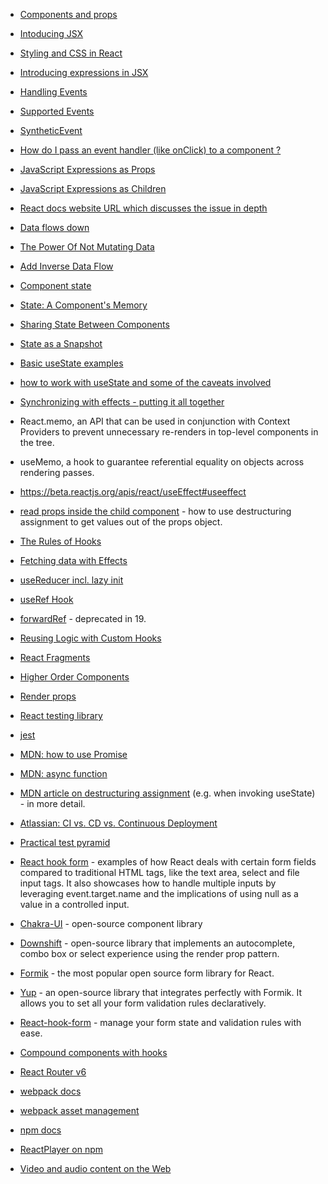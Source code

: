 * [Components and props](https://reactjs.org/docs/components-and-props.html)
* [Intoducing JSX](https://reactjs.org/docs/introducing-jsx.html)
* [Styling and CSS in React](https://reactjs.org/docs/faq-styling.html)
* [Introducing expressions in JSX](https://reactjs.org/docs/introducing-jsx.html#embedding-expressions-in-jsx)

* [Handling Events](https://reactjs.org/docs/handling-events.html#gatsby-focus-wrapper)
* [Supported Events](https://reactjs.org/docs/events.html#supported-events)
* [SyntheticEvent](https://reactjs.org/docs/events.html#gatsby-focus-wrapper)
* [How do I pass an event handler (like onClick) to a component ?](https://reactjs.org/docs/faq-functions.html#how-do-i-pass-an-event-handler-like-onclick-to-a-component)
* [JavaScript Expressions as Props](https://reactjs.org/docs/jsx-in-depth.html#javascript-expressions-as-props)
* [JavaScript Expressions as Children](https://reactjs.org/docs/jsx-in-depth.html#javascript-expressions-as-children)

* [React docs website URL which discusses the issue in depth](https://reactjs.org/blog/2018/03/27/update-on-async-rendering.html)
* [Data flows down](https://reactjs.org/docs/state-and-lifecycle.html#the-data-flows-down)
* [The Power Of Not Mutating Data](https://reactjs.org/docs/optimizing-performance.html#the-power-of-not-mutating-data)
* [Add Inverse Data Flow](https://reactjs.org/docs/thinking-in-react.html#step-5-add-inverse-data-flow)
* [Component state](https://reactjs.org/docs/faq-state.html)
* [State: A Component's Memory](https://beta.reactjs.org/learn/state-a-components-memory)
* [Sharing State Between Components](https://beta.reactjs.org/learn/sharing-state-between-components)
* [State as a Snapshot](https://beta.reactjs.org/learn/state-as-a-snapshot)
* [Basic useState examples](https://beta.reactjs.org/apis/usestate#examples-basic)
* [how to work with useState and some of the caveats involved](https://beta.reactjs.org/apis/react/useState#usestate)
* [Synchronizing with effects - putting it all together](https://beta.reactjs.org/learn/synchronizing-with-effects#putting-it-all-together)
* React.memo, an API that can be used in conjunction with Context Providers to prevent unnecessary re-renders in top-level components in the tree.
* useMemo, a hook to guarantee referential equality on objects across rendering passes.
* https://beta.reactjs.org/apis/react/useEffect#useeffect
* [read props inside the child component](https://beta.reactjs.org/learn/passing-props-to-a-component#step-2-read-props-inside-the-child-component) - how to use destructuring assignment to get values out of the props object.
* [The Rules of Hooks](https://reactjs.org/docs/hooks-rules.html)
* [Fetching data with Effects](https://beta.reactjs.org/apis/react/useEffect#fetching-data-with-effects)
* [useReducer incl. lazy init](https://react.dev/reference/react/useReducer)
* [useRef Hook](https://react.dev/reference/react/useRef)
* [forwardRef](https://reactjs.org/docs/forwarding-refs.html) - deprecated in 19.
* [Reusing Logic with Custom Hooks](https://beta.reactjs.org/learn/reusing-logic-with-custom-hooks)
* [React Fragments](https://reactjs.org/docs/fragments.html)
* [Higher Order Components](https://reactjs.org/docs/higher-order-components.html)
* [Render props](https://reactjs.org/docs/render-props.html)
* [React testing library](https://testing-library.com/docs/react-testing-library/intro/)

* [jest](https://jestjs.io/docs/getting-started)
* [MDN: how to use Promise](https://developer.mozilla.org/en-US/docs/Learn/JavaScript/Asynchronous/Promises)
* [MDN: async function](https://developer.mozilla.org/en-US/docs/Web/JavaScript/Reference/Statements/async_function)
* [MDN article on destructuring assignment](https://developer.mozilla.org/en-US/docs/Web/JavaScript/Reference/Operators/Destructuring_assignment)
(e.g. when invoking useState) - in more detail.

* [Atlassian: CI vs. CD vs. Continuous Deployment](https://www.atlassian.com/continuous-delivery/principles/continuous-integration-vs-delivery-vs-deployment)
* [Practical test pyramid](https://martinfowler.com/articles/practical-test-pyramid.html)

* [React hook form](https://github.com/react-hook-form/react-hook-form) - examples of how React deals with certain form fields compared to traditional HTML tags, like the text area, select and file input tags. It also showcases how to handle multiple inputs by leveraging event.target.name and the implications of using null as a value in a controlled input.

* [Chakra-UI](https://chakra-ui.com/) - open-source component library
* [Downshift](https://github.com/downshift-js/downshift) - open-source library that implements an autocomplete, combo box or select experience using the render prop pattern.
* [Formik](https://formik.org/) - the most popular open source form library for React.
* [Yup](https://github.com/jquense/yup) - an open-source library that integrates perfectly with Formik. It allows you to set all your form validation rules declaratively.
* [React-hook-form](https://github.com/react-hook-form/react-hook-form) - manage your form state and validation rules with ease.
* [Compound components with hooks](https://kentcdodds.com/blog/compound-components-with-react-hooks)
* [React Router v6](https://reactrouter.com/)
* [webpack docs](https://webpack.js.org/guides/getting-started/)
* [webpack asset management](https://webpack.js.org/guides/asset-management/)
* [npm docs](https://docs.npmjs.com/)
* [ReactPlayer on npm](https://www.npmjs.com/package/react-player)
* [Video and audio content on the Web](https://developer.mozilla.org/en-US/docs/Learn/HTML/Multimedia_and_embedding/Video_and_audio_content)
